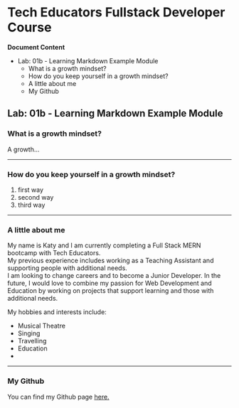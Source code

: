 # Tech Educators Fullstack Developer Course

**Document Content**
- Lab: 01b - Learning Markdown Example Module
  - What is a growth mindset?
  - How do you keep yourself in a growth mindset?
  - A little about me
  - My Github

## Lab: 01b - Learning Markdown Example Module

### What is a growth mindset?

A growth...

***

### How do you keep yourself in a growth mindset?

1. first way
2. second way
3. third way

***

### A little about me

My name is Katy and I am currently completing a Full Stack MERN bootcamp with Tech Educators.  
My previous experience includes working as a Teaching Assistant and supporting people with additional needs.  
I am looking to change careers and to become a Junior Developer. In the future, I would love to combine my passion for Web Development and Education by working on projects that support learning and those with additional needs. 

My hobbies and interests include:
- Musical Theatre
- Singing
- Travelling
- Education
- 

***

### My Github

You can find my Github page [here.](https://github.com/katy-ledgard?tab=repositories)

